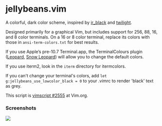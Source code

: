 jellybeans.vim
==============

A colorful, dark color scheme, inspired by [ir_black][] and [twilight][].

Designed primarily for a graphical Vim, but includes support for 256, 88, 16,
and 8 color terminals. On a 16 or 8 color terminal, replace its colors with
those in `ansi-term-colors.txt` for best results.

If you use Apple’s pre-10.7 Terminal.app, the TerminalColours plugin
([Leopard][tc-leopard], [Snow Leopard][tc-snowleopard]) will allow you
to change the default colors.

If you use iterm2, look in the `iterm` directory for itermcolors.

If you can't change your terminal's colors, add
`let g:jellybeans_use_lowcolor_black = 0` to your .vimrc to render
'black' text as grey.

This script is [vimscript #2555][vimscript] at Vim.org.

### Screenshots

![][preview-ss]


[ir_black]: http://blog.infinitered.com/entries/show/6
[twilight]: http://www.vim.org/scripts/script.php?script_id=1677
[vimscript]: http://www.vim.org/scripts/script.php?script_id=2555
[tc-leopard]: http://ciaranwal.sh/2007/11/01/customising-colours-in-leopard-terminal
[tc-snowleopard]: http://github.com/timmfin/terminalcolours
[preview-ss]: http://nanotech.nanotechcorp.net/downloads/jellybeans-preview.png
